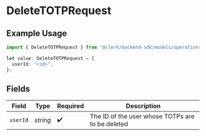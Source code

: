 # DeleteTOTPRequest

## Example Usage

```typescript
import { DeleteTOTPRequest } from "@clerk/backend-sdk/models/operations";

let value: DeleteTOTPRequest = {
  userId: "<id>",
};
```

## Fields

| Field                                            | Type                                             | Required                                         | Description                                      |
| ------------------------------------------------ | ------------------------------------------------ | ------------------------------------------------ | ------------------------------------------------ |
| `userId`                                         | *string*                                         | :heavy_check_mark:                               | The ID of the user whose TOTPs are to be deleted |
